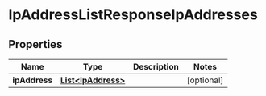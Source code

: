 
# IpAddressListResponseIpAddresses

## Properties
Name | Type | Description | Notes
------------ | ------------- | ------------- | -------------
**ipAddress** | [**List&lt;IpAddress&gt;**](IpAddress.md) |  |  [optional]



